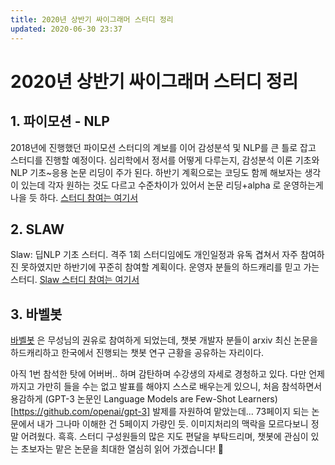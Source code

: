 ```yaml
---
title: 2020년 상반기 싸이그래머 스터디 정리
updated: 2020-06-30 23:37
---
```


# 2020년 상반기 싸이그래머 스터디 정리

## 1. 파이모션 - NLP

2018년에 진행했던 파이모션 스터디의 계보를 이어 감성분석 및 NLP를 큰 틀로 잡고 스터디를 진행할 예정이다. 심리학에서 정서를 어떻게 다루는지, 감성분석 이론 기초와 NLP 기초~응용 논문 리딩이 주가 된다. 하반기 계획으로는 코딩도 함께 해보자는 생각이 있는데 각자 원하는 것도 다르고 수준차이가 있어서 논문 리딩+alpha 로 운영하는게 나을 듯 하다. [스터디 참여는 여기서](https://www.facebook.com/events/588996365155055/)


## 2. SLAW

Slaw: 딥NLP 기초 스터디. 격주 1회 스터디임에도 개인일정과 유독 겹쳐서 자주 참여하진 못하였지만 하반기에 꾸준히 참여할 계획이다. 운영자 분들의 하드캐리를 믿고 가는 스터디. [Slaw 스터디 참여는 여기서](https://web.facebook.com/events/842401176237610/)


## 3. 바벨봇
[바벨봇](https://www.facebook.com/groups/babelPish/) 은 무성님의 권유로 참여하게 되었는데, 챗봇 개발자 분들이 arxiv 최신 논문을 하드캐리하고 한국에서 진행되는 챗봇 연구 근황을 공유하는 자리이다.

아직 1번 참석한 탓에 어버버.. 하며 감탄하며 수강생의 자세로 경청하고 있다. 다만 언제까지고 가만히 들을 수는 없고 발표를 해야지 스스로 배우는게 있으니, 처음 참석하면서 용감하게 (GPT-3 논문인 Language Models are Few-Shot Learners)[https://github.com/openai/gpt-3] 발제를 자원하여 맡았는데... 73페이지 되는 논문에서 내가 그나마 이해한 건 5페이지 가량인 듯. 이미지처리의 맥락을 모르다보니 정말 어려웠다. 흑흑. 스터디 구성원들의 많은 지도 편달을 부탁드리며, 챗봇에 관심이 있는 초보자는 맡은 논문을 최대한 열심히 읽어 가겠습니다! 🤗
